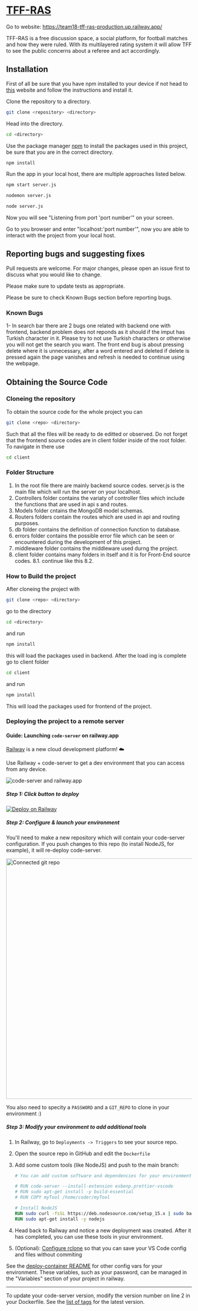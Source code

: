 # [TFF-RAS](https://team18-tff-ras-production.up.railway.app/)

Go to website: https://team18-tff-ras-production.up.railway.app/

TFF-RAS is a free discussion space, a social platform, for football matches and how they were ruled. With its multilayered rating system it will allow TFF to see the public concerns about a referee and act accordingly.

## Installation
First of all be sure that you have npm installed to your device if not head to [this](https://docs.npmjs.com/downloading-and-installing-node-js-and-npm) website and follow the instructions and install it.

Clone the repository to a directory.

```bash
git clone <repository> <directory>
```

Head into the directory.

```bash
cd <directory>
```

Use the package manager [npm](https://www.npmjs.com) to install the packages used in this project, be sure that you are in the correct directory.

```bash
npm install
```
Run the app in your local host, there are multiple approaches listed below.

```bash
npm start server.js
```
```bash
nodemon server.js
```
```bash
node server.js
```
Now you will see "Listening from port 'port number'" on your screen.

Go to you browser and enter "localhost:'port number'", now you are able to interact with the project from your local host.

## Reporting bugs and suggesting fixes

Pull requests are welcome. For major changes, please open an issue first
to discuss what you would like to change.

Please make sure to update tests as appropriate.

Please be sure to check Known Bugs section before reporting bugs.

### Known Bugs

1- In search bar there are 2 bugs one related with backend one with frontend, backend problem does not reponds as it should if the imput has Turkish character in it. Please try to not use Turkish characters or otherwise you will not get the search you want. The front end bug is about pressing delete where it is unnecessary, after a word entered and deleted if delete is pressed again the page vanishes and refresh is needed to continue using the webpage.

## Obtaining the Source Code

### Cloneing the repository
To obtain the source code for the whole project you can
```bash
git clone <repo> <directory>
```
Such that all the files will be ready to de editted or observed. Do not forget that the frontend source codes are in client folder inside of the root folder. To navigate in there use

```bash
cd client
```

### Folder Structure

1. In the root file there are mainly backend source codes. server.js is the main file which will run the server on your localhost.
2. Controllers folder contains the variaty of controller files which include the functions that are used in api s and routes. 
3. Models folder cntains the MongoDB model schemas.
4. Routers folders contain the routes which are used in api and routing purposes.
5. db folder contains the definition of connection function to database.
6. errors folder contains the possible error file which can be seen or encountered during the development of this project.
7. middleware folder contains the middleware used durng the project.
8. client folder contains many folders in itself and it is for Front-End source codes.
 8.1. continue like this
 8.2. 

### How to Build the project

After cloneing the project with
```bash
git clone <repo> <directory>
```
go to the directory

```bash
cd <directory>
```
and run
```bash
npm install
```
this will load the packages used in backend. After the load ing is complete go to client folder
```bash
cd client
```
and run
```bash
npm install
```
This will load the packages used for frontend of the project.

### Deploying the project to a remote server

#### Guide: Launching `code-server` on railway.app

[Railway](https://railway.app) is a new cloud development platform! ☁️

Use Railway + code-server to get a dev environment that you can access from any device.

![code-server and railway.app](../img/code-server-railway.png)

##### Step 1: Click button to deploy

[![Deploy on Railway](https://railway.app/button.svg)](https://railway.app/new/template?template=https%3A%2F%2Fgithub.com%2Fcoder%2Fdeploy-code-server&envs=PASSWORD%2CGIT_REPO&optionalEnvs=GIT_REPO&PASSWORDDesc=Your+password+to+log+in+to+code-server&GIT_REPODesc=A+git+repo+to+auto-clone+and+open+in+code-server+%28e.g+https%3A%2F%2Fgithub.com%2Fcoder%2Fdocs%29)

##### Step 2: Configure & launch your environment

You'll need to make a new repository which will contain your code-server configuration. If you push changes to this repo (to install NodeJS, for example), it will re-deploy code-server.

<img src="../img/launch-railway.gif" alt="Connected git repo" width="650" />

You also need to specity a `PASSWORD` and a `GIT_REPO` to clone in your environment :)

##### Step 3: Modify your environment to add additional tools

1. In Railway, go to `Deployments -> Triggers` to see your source repo.
1. Open the source repo in GitHub and edit the `Dockerfile`
1. Add some custom tools (like NodeJS) and push to the main branch:

   ```Dockerfile
   # You can add custom software and dependencies for your environment here. Some examples:

   # RUN code-server --install-extension esbenp.prettier-vscode
   # RUN sudo apt-get install -y build-essential
   # RUN COPY myTool /home/coder/myTool

   # Install NodeJS
   RUN sudo curl -fsSL https://deb.nodesource.com/setup_15.x | sudo bash -
   RUN sudo apt-get install -y nodejs
   ```

1. Head back to Railway and notice a new deployment was created. After it has completed, you can use these tools in your environment.

1. (Optional): [Configure rclone](https://github.com/cdr/deploy-code-server/tree/main/deploy-container#-persist-your-filesystem-with-rclone) so that you can save your VS Code config and files without commiting

See the [deploy-container README](../deploy-container) for other config vars for your environment. These variables, such as your password, can be managed in the "Variables" section of your project in railway.

---

To update your code-server version, modify the version number on line 2 in your Dockerfile. See the [list of tags](https://hub.docker.com/r/codercom/code-server/tags?page=1&ordering=last_updated) for the latest version.
